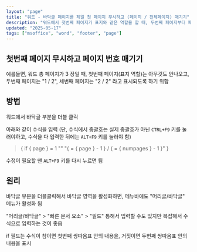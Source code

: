 ```yaml
---
layout: "page"
title: "워드 - 바닥글 페이지를 제일 첫 페이지 무시하고 (페이지 / 전체페이지) 매기기"
description: "워드에서 첫번째 페이지가 표지와 같은 역할을 할 때, 두번째 페이지부터 페이지 수를 계산하고 전체 페이지도 첫번째 페이지 없이 계산한 것처럼 표시해보기"
updated: "2025-05-17"
tags: ["msoffice", "word", "footer", "page"]
---
```


## 첫번째 페이지 무시하고 페이지 번호 매기기

예를들면, 워드 총 페이지가 3 장일 때, 첫번째 페이지(표지 역할)는 아무것도 안나오고, 두번째 페이지는 "1 / 2", 세번째 페이지는 "2 / 2" 라고 표시되도록 하기 위함

## 방법

워드에서 바닥글 부분을 더블 클릭

아래와 같이 수식을 입력 (단, 수식에서 중괄호는 실제 중괄호가 아닌 `CTRL+F9` 키를 눌러야하고, 수식을 다 입력한 뒤에는 `ALT+F9` 키를 눌러야 함)

> { if { page } = 1 "" "{ = { page } - 1 } / { = { numpages } - 1 }" }

수정이 필요할 땐 `ALT+F9` 키를 다시 누르면 됨

## 원리

바닥글 부분을 더블클릭해서 바닥글 영역을 활성화하면, 메뉴바에도 "머리글/바닥글" 메뉴가 활성화 됨

"머리글/바닥글" > "빠른 문서 요소" > "필드" 통해서 입력할 수도 있지만 복잡해서 수식으로 입력하는 것이 좋음

if 필드는 수식이 참이면 첫번째 쌍따옴표 안의 내용을, 거짓이면 두번째 쌍따옴표 안의 내용을 표시
